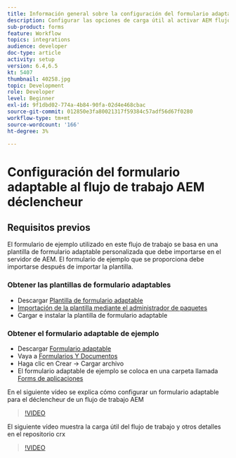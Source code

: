 ```yaml
---
title: Información general sobre la configuración del formulario adaptable al déclencheur AEM flujo de trabajo
description: Configurar las opciones de carga útil al activar AEM flujo de trabajo al enviar el formulario
sub-product: forms
feature: Workflow
topics: integrations
audience: developer
doc-type: article
activity: setup
version: 6.4,6.5
kt: 5407
thumbnail: 40258.jpg
topic: Development
role: Developer
level: Beginner
exl-id: 9f1dbd02-774a-4b84-90fa-02d4e468cbac
source-git-commit: 012850e3fa80021317f59384c57adf56d67f0280
workflow-type: tm+mt
source-wordcount: '166'
ht-degree: 3%

---
```


# Configuración del formulario adaptable al flujo de trabajo AEM déclencheur

## Requisitos previos

El formulario de ejemplo utilizado en este flujo de trabajo se basa en una plantilla de formulario adaptable personalizada que debe importarse en el servidor de AEM. El formulario de ejemplo que se proporciona debe importarse después de importar la plantilla.

### Obtener las plantillas de formulario adaptables

* Descargar [Plantilla de formulario adaptable](assets/af-form-template.zip)
* [Importación de la plantilla mediante el administrador de paquetes](http://localhost:4502/crx/packmgr/index.jsp)
* Cargar e instalar la plantilla de formulario adaptable

### Obtener el formulario adaptable de ejemplo

* Descargar [Formulario adaptable](assets/peak-application-form.zip)
* Vaya a [Formularios Y Documentos](http://localhost:4502/aem/forms.html/content/dam/formsanddocuments)
* Haga clic en Crear -> Cargar archivo
* El formulario adaptable de ejemplo se coloca en una carpeta llamada [Forms de aplicaciones](http://localhost:4502/aem/forms.html/content/dam/formsanddocuments/applicationforms)

En el siguiente vídeo se explica cómo configurar un formulario adaptable para el déclencheur de un flujo de trabajo AEM
>[!VIDEO](https://video.tv.adobe.com/v/40258/?quality=9&learn=on)

El siguiente vídeo muestra la carga útil del flujo de trabajo y otros detalles en el repositorio crx

>[!VIDEO](https://video.tv.adobe.com/v/40259/?quality=9&learn=on)
